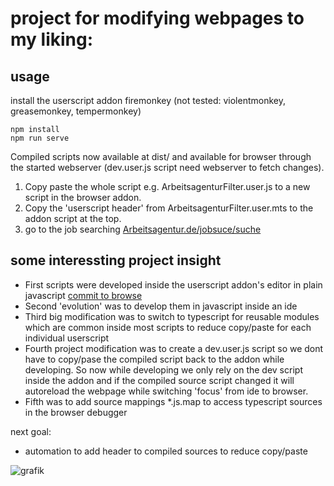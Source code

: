 # project for modifying webpages to my liking:

## usage
install the userscript addon firemonkey (not tested: violentmonkey, greasemonkey, tempermonkey)
```
npm install
npm run serve
```
Compiled scripts now available at dist/ and available for browser through the started webserver (dev.user.js script need webserver to fetch changes).

1. Copy paste the whole script e.g. ArbeitsagenturFilter.user.js to a new script in the browser addon.
2. Copy the 'userscript header' from ArbeitsagenturFilter.user.mts to the addon script at the top.
3. go to the job searching [Arbeitsagentur.de/jobsuce/suche](https://www.arbeitsagentur.de/jobsuche/suche?berufsfeld=IT-Netzwerktechnik,%20-Administration,%20-Organisation;IT-Systemanalyse,%20-Anwendungsberatung%20und%20-Vertrieb;Informatik;Softwareentwicklung%20und%20Programmierung&angebotsart=1&wo=w%C3%BCrzburg&umkreis=25&sort=entfernung&zeitarbeit=true&id=10000-1196870944-S9)




## some interessting project insight
- First scripts were developed inside the userscript addon's editor in plain javascript [commit to browse](https://github.com/michmue/userscripts2/tree/53ef8196953afe6a867bba32fc46d1244b2b5e5c)
- Second 'evolution' was to develop them in javascript inside an ide
- Third big modification was to switch to typescript for reusable modules which are common inside most scripts to reduce copy/paste for each individual userscript
- Fourth project modification was to create a dev.user.js script so we dont have to copy/pase the compiled script back to the addon while developing. So now while developing we only rely on the dev script inside the addon and if the compiled source script changed it will autoreload the webpage while switching 'focus' from ide to browser.
- Fifth was to add source mappings *.js.map to access typescript sources in the browser debugger

next goal: 
- automation to add header to compiled sources to reduce copy/paste

![grafik](https://github.com/michmue/userscripts2/assets/37136025/fca8f2e9-849e-415c-bd58-811b586ed720)
